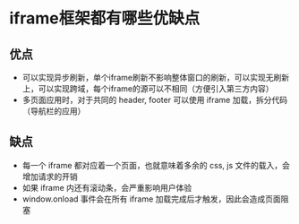  # iframe框架都有哪些优缺点

  ## 优点
  - 可以实现异步刷新，单个iframe刷新不影响整体窗口的刷新，可以实现无刷新上，可以实现跨域，每个iframe的源可以不相同（方便引入第三方内容）
  - 多页面应用时，对于共同的 header, footer 可以使用 iframe 加载，拆分代码（导航栏的应用）

  ## 缺点
  - 每一个 iframe 都对应着一个页面，也就意味着多余的 css, js 文件的载入，会增加请求的开销
  - 如果 iframe 内还有滚动条，会严重影响用户体验
  - window.onload 事件会在所有 iframe 加载完成后才触发，因此会造成页面阻塞